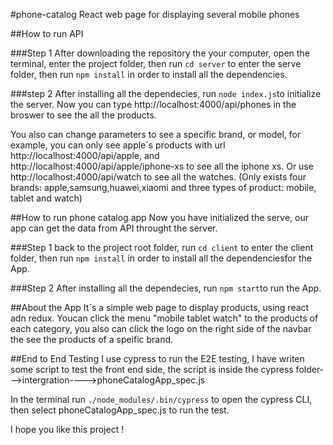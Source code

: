 #phone-catalog
React web page for displaying several mobile phones

##How to run API

###Step 1
After downloading the repository the your computer, open the terminal, enter the project folder, then run `cd server` to enter the serve folder, then run `npm install` in order to install all the dependencies.

###step 2
After installing all the dependecies, run `node index.js`to initialize the server. Now you can type http://localhost:4000/api/phones in the broswer to see the all the products.

You also can change parameters to see a specific brand, or model, for example, you can only see apple´s products with url  http://localhost:4000/api/apple, and http://localhost:4000/api/apple/iphone-xs to see all the iphone xs. Or use http://localhost:4000/api/watch to see all the watches.
(Only exists four brands: apple,samsung,huawei,xiaomi and three types of product: mobile, tablet and watch)

##How to run phone catalog app
Now you have initialized the serve, our app can get the data from API throught the server.

###Step 1
back to the project root folder, run `cd client` to enter the client folder, then run `npm install` in order to install all the dependenciesfor the App.

###Step 2
After installing all the dependecies, run `npm start`to run the App.

##About the App
It´s a simple web page to display products, using react adn redux.
Youcan click the menu "mobile tablet watch" to the products of each category, you also can click the logo on the right side of the navbar the see the products of a speific brand.

##End to End Testing
I use cypress to run the E2E testing, I have writen some script to test the front end side, the script is inside the cypress folder--->intergration---->phoneCatalogApp_spec.js

In the terminal run `./node_modules/.bin/cypress` to open the cypress CLI, then select phoneCatalogApp_spec.js to run the test.

I hope you like this project !


